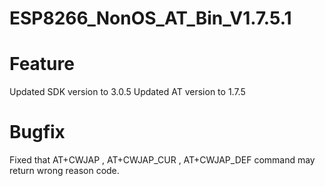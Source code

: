 # ESP8266_NonOS_AT_Bin_V1.7.5.1

# Feature
Updated SDK version to 3.0.5
Updated AT version to 1.7.5

# Bugfix
Fixed that AT+CWJAP , AT+CWJAP_CUR , AT+CWJAP_DEF command may return wrong reason code.

